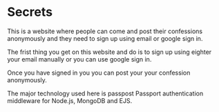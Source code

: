 # Secrets
This is a website where people can come and post their confessions anonymously and they need to sign up using email or google sign in.

The frist thing you get on this website and do is to sign up using eighter your email manually or you can use google sign in.

Once you have signed in you you can post your your confession anonymously. 

The major technology used here is passpost Passport authentication middleware for Node.js, MongoDB and EJS.
